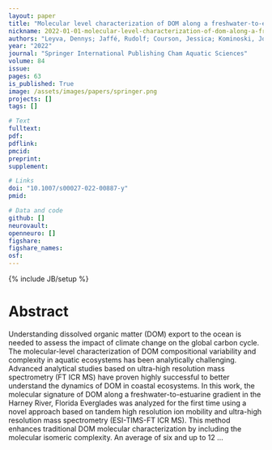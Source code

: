 ```yaml
---
layout: paper
title: "Molecular level characterization of DOM along a freshwater-to-estuarine coastal gradient in the Florida Everglades"
nickname: 2022-01-01-molecular-level-characterization-of-dom-along-a-freshwater-to-estuarine-coastal-gradient-in-the-florida-everglades
authors: "Leyva, Dennys; Jaffé, Rudolf; Courson, Jessica; Kominoski, John S; Tariq, Muhammad Usman; Saeed, Fahad; Fernandez-Lima, Francisco; "
year: "2022"
journal: "Springer International Publishing Cham Aquatic Sciences"
volume: 84
issue:
pages: 63
is_published: True
image: /assets/images/papers/springer.png
projects: []
tags: []

# Text
fulltext:
pdf:
pdflink:
pmcid:
preprint: 
supplement:

# Links
doi: "10.1007/s00027-022-00887-y"
pmid:

# Data and code
github: []
neurovault:
openneuro: []
figshare:
figshare_names:
osf:
---
```

{% include JB/setup %}

# Abstract

Understanding dissolved organic matter (DOM) export to the ocean is needed to assess the impact of climate change on the global carbon cycle. The molecular-level characterization of DOM compositional variability and complexity in aquatic ecosystems has been analytically challenging. Advanced analytical studies based on ultra-high resolution mass spectrometry (FT ICR MS) have proven highly successful to better understand the dynamics of DOM in coastal ecosystems. In this work, the molecular signature of DOM along a freshwater-to-estuarine gradient in the Harney River, Florida Everglades was analyzed for the first time using a novel approach based on tandem high resolution ion mobility and ultra-high resolution mass spectrometry (ESI-TIMS-FT ICR MS). This method enhances traditional DOM molecular characterization by including the molecular isomeric complexity. An average of six and up to 12 …

